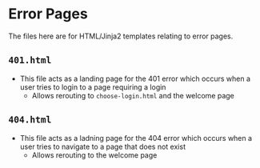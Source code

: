 # Error Pages #

The files here are for HTML/Jinja2 templates relating to error pages.


## `401.html` ##
* This file acts as a landing page for the 401 error which occurs when a user tries to login to a page requiring a login
	* Allows rerouting to `choose-login.html` and the welcome page

## `404.html` ##
* This file acts as a ladning page for the 404 error which occurs when a user tries to navigate to a page that does not exist
	* Allows rerouting to the welcome page

